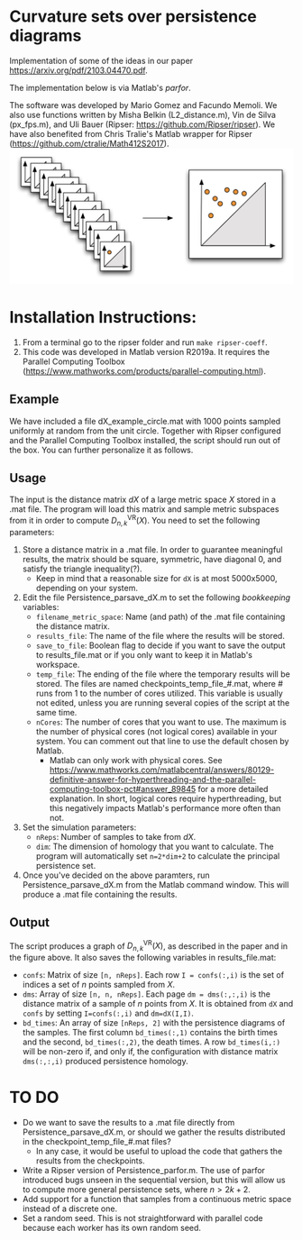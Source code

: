 # Curvature sets over persistence diagrams
Implementation of some of the ideas in our paper https://arxiv.org/pdf/2103.04470.pdf. 

The implementation below is via Matlab's *parfor*.

The software was developed by Mario Gomez and Facundo Memoli. We also use functions written by Misha Belkin (L2_distance.m), Vin de Silva (px_fps.m), and Uli Bauer (Ripser: https://github.com/Ripser/ripser). We have also benefited from Chris Tralie's Matlab wrapper for Ripser (https://github.com/ctralie/Math412S2017).
![Alt text](stack-D-to1.png?raw=true "Stacking of persistence diagrams")


# Installation Instructions:
1. From a terminal go to the ripser folder and run `make ripser-coeff`.
2. This code was developed in Matlab version R2019a. It requires the Parallel Computing Toolbox (https://www.mathworks.com/products/parallel-computing.html).

## Example
We have included a file dX_example_circle.mat with 1000 points sampled uniformly at random from the unit circle. Together with Ripser configured and the Parallel Computing Toolbox installed, the script should run out of the box. You can further personalize it as follows.

## Usage
The input is the distance matrix $dX$ of a large metric space $X$ stored in a .mat file. The program will load this matrix and sample metric subspaces from it in order to compute $D_{n,k}^{\mathrm{VR}}(X)$. You need to set the following parameters:

1. Store a distance matrix in a .mat file. In order to guarantee meaningful results, the matrix should be square, symmetric, have diagonal 0, and satisfy the triangle inequality(?).
	- Keep in mind that a reasonable size for `dX` is at most 5000x5000, depending on your system.
2. Edit the file Persistence_parsave_dX.m to set the following *bookkeeping* variables:
	- `filename_metric_space`: Name (and path) of the .mat file containing the distance matrix.
	- `results_file`: The name of the file where the results will be stored.
	- `save_to_file`: Boolean flag to decide if you want to save the output to results_file.mat or if you only want to keep it in Matlab's workspace.
	- `temp_file`: The ending of the file where the temporary results will be stored. The files are named checkpoints_temp_file_#.mat, where # runs from 1 to the number of cores utilized. This variable is usually not edited, unless you are running several copies of the script at the same time.
	- `nCores`: The number of cores that you want to use. The maximum is the number of physical cores (not logical cores) available in your system. You can comment out that line to use the default chosen by Matlab.
		- Matlab can only work with physical cores. See https://www.mathworks.com/matlabcentral/answers/80129-definitive-answer-for-hyperthreading-and-the-parallel-computing-toolbox-pct#answer_89845 for a more detailed explanation. In short, logical cores require hyperthreading, but this negatively impacts Matlab's performance more often than not.
3. Set the simulation parameters:
	- `nReps`: Number of samples to take from $dX$.
	- `dim`: The dimension of homology that you want to calculate. The program will automatically set `n=2*dim+2` to calculate the principal persistence set.
4. Once you've decided on the above paramters, run Persistence_parsave_dX.m from the Matlab command window. This will produce a .mat file containing the results.

## Output
The script produces a graph of $D_{n,k}^\mathrm{VR}(X)$, as described in the paper and in the figure above. It also saves the following variables in results_file.mat:

* `confs`: Matrix of size `[n, nReps]`. Each row `I = confs(:,i)` is the set of indices a set of $n$ points sampled from $X$.
* `dms`: Array of size `[n, n, nReps]`. Each page `dm = dms(:,:,i)` is the distance matrix of a sample of $n$ points from $X$. It is obtained from `dX` and `confs` by setting `I=confs(:,i)` and `dm=dX(I,I)`.
* `bd_times`: An array of size `[nReps, 2]` with the persistence diagrams of the samples. The first column `bd_times(:,1)` contains the birth times and the second, `bd_times(:,2)`, the death times. A row `bd_times(i,:)` will be non-zero if, and only if, the configuration with distance matrix `dms(:,:,i)` produced persistence homology.

# TO DO
- Do we want to save the results to a .mat file directly from Persistence_parsave_dX.m, or should we gather the results distributed in the checkpoint_temp_file_#.mat files?
	- In any case, it would be useful to upload the code that gathers the results from the checkpoints.
- Write a Ripser version of Persistence_parfor.m. The use of parfor introduced bugs unseen in the sequential version, but this will allow us to compute more general persistence sets, where $n > 2k+2$.
- Add support for a function that samples from a continuous metric space instead of a discrete one.
- Set a random seed. This is not straightforward with parallel code because each worker has its own random seed.
